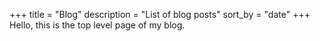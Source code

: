 +++
title = "Blog"
description = "List of blog posts"
sort_by = "date"
+++
Hello, this is the top level page of my blog.